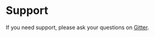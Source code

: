 # Support

If you need support, please ask your questions on [Gitter](https://gitter.im/woohoolabs/yang).

